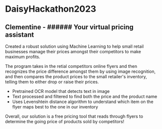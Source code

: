 # DaisyHackathon2023

## Clementine - ###### Your virtual pricing assistant

Created a robust solution using Machine Learning to help small retail businesses manage their prices amongst their competitors to make maximum profits. 

The program takes in the retial competitors online flyers and then recognizes the price difference amongst them by using image recognition, and then compares the product prices to the small retailer's inventory, telling them to either drop or raise their prices. 

- Pretrained OCR model that detects text in image
- Text processed and filtered to find both the price and the product name
- Uses Levenshtein distance algorithm to understand which item on the flyer maps best to the one in our inventory

Overall, our solution is a  free pricing tool that reads through flyers to determine the going price of products sold by competitors!




